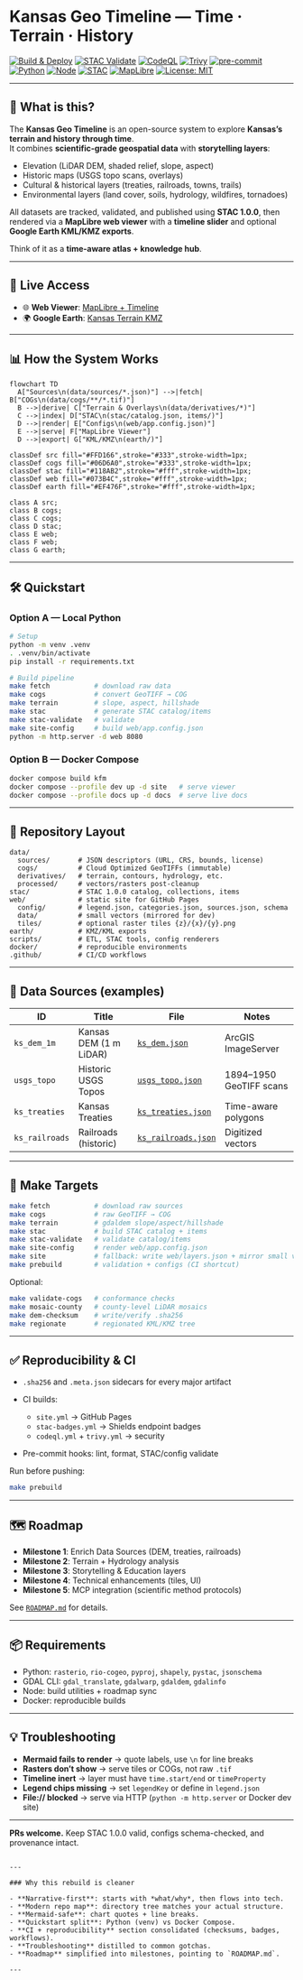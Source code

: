 # Kansas Geo Timeline — **Time · Terrain · History**

[![Build & Deploy](https://github.com/bartytime4life/Kansas-Frontier-Matrix/actions/workflows/site.yml/badge.svg)](https://github.com/bartytime4life/Kansas-Frontier-Matrix/actions/workflows/site.yml)
[![STAC Validate](https://github.com/bartytime4life/Kansas-Frontier-Matrix/actions/workflows/stac-badges.yml/badge.svg)](https://github.com/bartytime4life/Kansas-Frontier-Matrix/actions/workflows/stac-badges.yml)
[![CodeQL](https://github.com/bartytime4life/Kansas-Frontier-Matrix/actions/workflows/codeql.yml/badge.svg)](https://github.com/bartytime4life/Kansas-Frontier-Matrix/actions/workflows/codeql.yml)
[![Trivy](https://github.com/bartytime4life/Kansas-Frontier-Matrix/actions/workflows/trivy.yml/badge.svg)](https://github.com/bartytime4life/Kansas-Frontier-Matrix/actions/workflows/trivy.yml)
[![pre-commit](https://img.shields.io/badge/pre--commit-enabled-brightgreen?logo=pre-commit)](.github/.pre-commit-config.yaml)
[![Python](https://img.shields.io/badge/python-3.10+-blue.svg)](pyproject.toml)
[![Node](https://img.shields.io/badge/node-18+-green.svg)](package.json)
[![STAC](https://img.shields.io/badge/STAC-1.0.0-0A7BBB.svg)](stac/catalog.json)
[![MapLibre](https://img.shields.io/badge/MapLibre-Web%20Viewer-1f6feb.svg)](web/index.html)
[![License: MIT](https://img.shields.io/badge/license-MIT-blue.svg)](LICENSE)

---

## 🌟 What is this?

The **Kansas Geo Timeline** is an open-source system to explore **Kansas’s terrain and history through time**.  
It combines **scientific-grade geospatial data** with **storytelling layers**:

- Elevation (LiDAR DEM, shaded relief, slope, aspect)  
- Historic maps (USGS topo scans, overlays)  
- Cultural & historical layers (treaties, railroads, towns, trails)  
- Environmental layers (land cover, soils, hydrology, wildfires, tornadoes)  

All datasets are tracked, validated, and published using **STAC 1.0.0**, then rendered via a **MapLibre web viewer** with a **timeline slider** and optional **Google Earth KML/KMZ exports**.

Think of it as a **time-aware atlas + knowledge hub**.

---

## 🚀 Live Access

- 🌐 **Web Viewer**: [MapLibre + Timeline](https://bartytime4life.github.io/Kansas-Frontier-Matrix/web/)  
- 🌍 **Google Earth**: [Kansas Terrain KMZ](https://bartytime4life.github.io/Kansas-Frontier-Matrix/earth/Kansas_Terrain.kmz)  

---

## 📊 How the System Works

```mermaid
flowchart TD
  A["Sources\n(data/sources/*.json)"] -->|fetch| B["COGs\n(data/cogs/**/*.tif)"]
  B -->|derive| C["Terrain & Overlays\n(data/derivatives/*)"]
  C -->|index| D["STAC\n(stac/catalog.json, items/)"]
  D -->|render| E["Configs\n(web/app.config.json)"]
  E -->|serve| F["MapLibre Viewer"]
  D -->|export| G["KML/KMZ\n(earth/)"]

classDef src fill="#FFD166",stroke="#333",stroke-width=1px;
classDef cogs fill="#06D6A0",stroke="#333",stroke-width=1px;
classDef stac fill="#118AB2",stroke="#fff",stroke-width=1px;
classDef web fill="#073B4C",stroke="#fff",stroke-width=1px;
classDef earth fill="#EF476F",stroke="#fff",stroke-width=1px;

class A src;
class B cogs;
class C cogs;
class D stac;
class E web;
class F web;
class G earth;
````

---

## 🛠 Quickstart

### Option A — Local Python

```bash
# Setup
python -m venv .venv
. .venv/bin/activate
pip install -r requirements.txt

# Build pipeline
make fetch           # download raw data
make cogs            # convert GeoTIFF → COG
make terrain         # slope, aspect, hillshade
make stac            # generate STAC catalog/items
make stac-validate   # validate
make site-config     # build web/app.config.json
python -m http.server -d web 8080
```

### Option B — Docker Compose

```bash
docker compose build kfm
docker compose --profile dev up -d site   # serve viewer
docker compose --profile docs up -d docs  # serve live docs
```

---

## 📂 Repository Layout

```
data/
  sources/       # JSON descriptors (URL, CRS, bounds, license)
  cogs/          # Cloud Optimized GeoTIFFs (immutable)
  derivatives/   # terrain, contours, hydrology, etc.
  processed/     # vectors/rasters post-cleanup
stac/            # STAC 1.0.0 catalog, collections, items
web/             # static site for GitHub Pages
  config/        # legend.json, categories.json, sources.json, schema
  data/          # small vectors (mirrored for dev)
  tiles/         # optional raster tiles {z}/{x}/{y}.png
earth/           # KMZ/KML exports
scripts/         # ETL, STAC tools, config renderers
docker/          # reproducible environments
.github/         # CI/CD workflows
```

---

## 📑 Data Sources (examples)

| ID             | Title                  | File                                                  | Notes                   |
| -------------- | ---------------------- | ----------------------------------------------------- | ----------------------- |
| `ks_dem_1m`    | Kansas DEM (1 m LiDAR) | [`ks_dem.json`](data/sources/ks_dem.json)             | ArcGIS ImageServer      |
| `usgs_topo`    | Historic USGS Topos    | [`usgs_topo.json`](data/sources/usgs_topo.json)       | 1894–1950 GeoTIFF scans |
| `ks_treaties`  | Kansas Treaties        | [`ks_treaties.json`](data/sources/ks_treaties.json)   | Time-aware polygons     |
| `ks_railroads` | Railroads (historic)   | [`ks_railroads.json`](data/sources/ks_railroads.json) | Digitized vectors       |

---

## 🧰 Make Targets

```bash
make fetch           # download raw sources
make cogs            # raw GeoTIFF → COG
make terrain         # gdaldem slope/aspect/hillshade
make stac            # build STAC catalog + items
make stac-validate   # validate catalog/items
make site-config     # render web/app.config.json
make site            # fallback: write web/layers.json + mirror small vectors
make prebuild        # validation + configs (CI shortcut)
```

Optional:

```bash
make validate-cogs   # conformance checks
make mosaic-county   # county-level LiDAR mosaics
make dem-checksum    # write/verify .sha256
make regionate       # regionated KML/KMZ tree
```

---

## ✅ Reproducibility & CI

* `.sha256` and `.meta.json` sidecars for every major artifact
* CI builds:

  * `site.yml` → GitHub Pages
  * `stac-badges.yml` → Shields endpoint badges
  * `codeql.yml` + `trivy.yml` → security
* Pre-commit hooks: lint, format, STAC/config validate

Run before pushing:

```bash
make prebuild
```

---

## 🗺 Roadmap

* **Milestone 1**: Enrich Data Sources (DEM, treaties, railroads)
* **Milestone 2**: Terrain + Hydrology analysis
* **Milestone 3**: Storytelling & Education layers
* **Milestone 4**: Technical enhancements (tiles, UI)
* **Milestone 5**: MCP integration (scientific method protocols)

See [`ROADMAP.md`](ROADMAP.md) for details.

---

## 📦 Requirements

* Python: `rasterio`, `rio-cogeo`, `pyproj`, `shapely`, `pystac`, `jsonschema`
* GDAL CLI: `gdal_translate`, `gdalwarp`, `gdaldem`, `gdalinfo`
* Node: build utilities + roadmap sync
* Docker: reproducible builds

---

## 💡 Troubleshooting

* **Mermaid fails to render** → quote labels, use `\n` for line breaks
* **Rasters don’t show** → serve tiles or COGs, not raw `.tif`
* **Timeline inert** → layer must have `time.start/end` or `timeProperty`
* **Legend chips missing** → set `legendKey` or define in `legend.json`
* **File:// blocked** → serve via HTTP (`python -m http.server` or Docker dev site)

---

**PRs welcome.**
Keep STAC 1.0.0 valid, configs schema-checked, and provenance intact.

```

---

### Why this rebuild is cleaner

- **Narrative-first**: starts with *what/why*, then flows into tech.  
- **Modern repo map**: directory tree matches your actual structure.  
- **Mermaid-safe**: chart quotes + line breaks.  
- **Quickstart split**: Python (venv) vs Docker Compose.  
- **CI + reproducibility** section consolidated (checksums, badges, workflows).  
- **Troubleshooting** distilled to common gotchas.  
- **Roadmap** simplified into milestones, pointing to `ROADMAP.md`.

---
